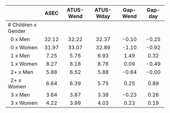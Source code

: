 
|                      |         ASEC |    ATUS-Wend |    ATUS-Wday |     Gap-Wend |      Gap-day |
| -------------------- | :----------: | :----------: | :----------: | :----------: | :----------: |
| # Children x Gender  |              |              |              |              |              |
| &nbsp;&nbsp;0 x Men  |        32.12 |        32.22 |        32.37 |        -0.10 |        -0.25 |
| &nbsp;&nbsp;0 x Women |        31.97 |        33.07 |        32.89 |        -1.10 |        -0.92 |
| &nbsp;&nbsp;1 x Men  |         7.25 |         5.76 |         6.93 |         1.49 |         0.32 |
| &nbsp;&nbsp;1 x Women |         8.27 |         8.18 |         8.76 |         0.09 |        -0.49 |
| &nbsp;&nbsp;2+ x Men |         5.88 |         6.52 |         5.88 |        -0.64 |        -0.00 |
| &nbsp;&nbsp;2+ x Women |         6.64 |         6.39 |         5.75 |         0.25 |         0.89 |
| &nbsp;&nbsp;3 x Men  |         3.64 |         3.87 |         3.38 |        -0.23 |         0.26 |
| &nbsp;&nbsp;3 x Women |         4.22 |         3.99 |         4.03 |         0.23 |         0.19 |

